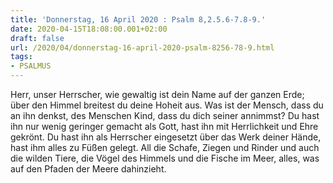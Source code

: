```yaml
---
title: 'Donnerstag, 16 April 2020 : Psalm 8,2.5.6-7.8-9.'
date: 2020-04-15T18:08:00.001+02:00
draft: false
url: /2020/04/donnerstag-16-april-2020-psalm-8256-78-9.html
tags: 
- PSALMUS
---
```


Herr, unser Herrscher, wie gewaltig ist dein Name auf der ganzen Erde; über den Himmel breitest du deine Hoheit aus. Was ist der Mensch, dass du an ihn denkst, des Menschen Kind, dass du dich seiner annimmst? Du hast ihn nur wenig geringer gemacht als Gott, hast ihn mit Herrlichkeit und Ehre gekrönt. Du hast ihn als Herrscher eingesetzt über das Werk deiner Hände, hast ihm alles zu Füßen gelegt. All die Schafe, Ziegen und Rinder und auch die wilden Tiere, die Vögel des Himmels und die Fische im Meer, alles, was auf den Pfaden der Meere dahinzieht.